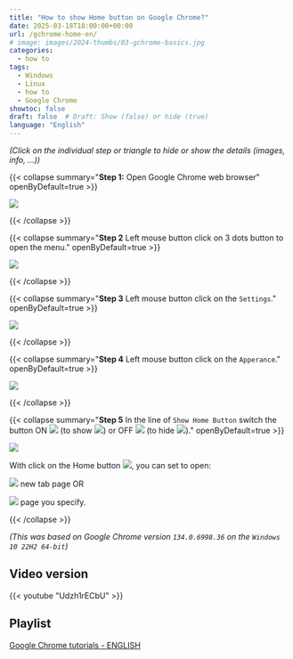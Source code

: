```yaml
---
title: "How to show Home button on Google Chrome?"
date: 2025-03-18T18:00:00+00:00
url: /gchrome-home-en/
# image: images/2024-thumbs/03-gchrome-basics.jpg
categories: 
  - how to
tags: 
  - Windows
  - Linux
  - how to
  - Google Chrome
showtoc: false
draft: false  # Draft: Show (false) or hide (true)
language: "English"
---
```


*(Click on the individual step or triangle to hide or show the details (images, info, ...))*

{{< collapse summary="**Step 1:** Open Google Chrome web browser" openByDefault=true >}}

   ![](/images/Google-Chrome/GChrome_desktop_shortcut.jpeg) 

{{< /collapse >}}

{{< collapse summary="**Step 2** Left mouse button click on 3 dots button to open the menu." openByDefault=true >}}

   ![](/images/Google-Chrome/En_-_GChrome_-_3_dots_btn.jpeg) 

{{< /collapse >}}

{{< collapse summary="**Step 3** Left mouse button click on the `Settings`." openByDefault=true >}}
   
   ![](/images/Google-Chrome/En_-_GChrome_menu_-_Settings_btn.jpeg)

{{< /collapse >}}

{{< collapse summary="**Step 4** Left mouse button click on the `Apperance`." openByDefault=true >}}
   
   ![](/images/Google-Chrome/En_-_GChrome_Settings_-_Apperance_btn.jpeg)

{{< /collapse >}}

{{< collapse summary="**Step 5** In the line of `Show Home Button` switch the button ON ![](/images/Google-Chrome/GChrome_switch_ON.jpeg) (to show ![](/images/Google-Chrome/GChrome_button_home.jpeg)) or OFF ![](/images/Google-Chrome/GChrome_switch_OFF.jpeg) (to hide ![](/images/Google-Chrome/GChrome_button_home.jpeg))." openByDefault=true >}}
   
   ![](/images/Google-Chrome/En_-_GChrome_Settings_-_Apperance_-_show_home_sw_ON.jpeg)

   With click on the Home button ![](/images/Google-Chrome/GChrome_button_home.jpeg), you can set to open:
   
   ![](/images/Google-Chrome/En_-_GChrome_Settings_-_Apperance_-_show_home_sw_ON_-_new_tab_page_cb.jpeg) new tab page OR
   
   ![](/images/Google-Chrome/En_-_GChrome_Settings_-_Apperance_-_show_home_sw_ON_-_custom_page_cb.jpeg) page you specify.

{{< /collapse >}}

*(This was based on Google Chrome version `134.0.6998.36` on the `Windows 10 22H2 64-bit`)*

## Video version

{{< youtube "Udzh1rECbU" >}} 

## Playlist

[Google Chrome tutorials - ENGLISH](https://www.youtube.com/playlist?list=PLbvZxzmdNckyQKS45307M3BBSR6hKSDGY "Click/tap to open the YouTube playlist")